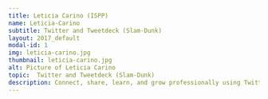 ```yaml
---
title: Leticia Carino (ISPP)
name: Leticia-Carino
subtitle: Twitter and Tweetdeck (Slam-Dunk)
layout: 2017_default
modal-id: 1
img: leticia-carino.jpg
thumbnail: leticia-carino.jpg
alt: Picture of Leticia Carino
topic:  Twitter and Tweetdeck (Slam-Dunk)
description: Connect, share, learn, and grow professionally using Twitter and Tweetdeck
---
```

